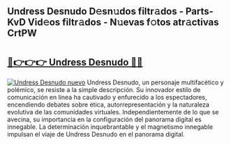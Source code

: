 ## Undress Desnudo D𝚎sn𝚞dos filtr𝚊dos - Parts-KvD Vid𝚎os filtr𝚊dos - N𝚞evas f𝚘tos atr𝚊ctivas CrtPW

# <h2><a href="http://mb1bcl.tromn.icu/?c=Undress+Desnudo">🔗👉👉👉 Undress Desnudo 🔗🔗</a></h2>

[![Undress Desnudo nuevo](https://i.imgur.com/pEAQMta.gif)](http://mb1bcl.tromn.icu/?c=Undress+Desnudo)
Undress Desnudo, un personaje multifacético y polémico, se resiste a la simple descripción. Su innovador estilo de comunicación en línea ha cautivado y enfurecido a los espectadores, encendiendo debates sobre ética, autorrepresentación y la naturaleza evolutiva de las comunidades virtuales. Independientemente de lo que se avecina, su importancia en la configuración del panorama digital es innegable. La determinación inquebrantable y el magnetismo innegable impulsan el viaje de Undress Desnudo en el panorama digital.
